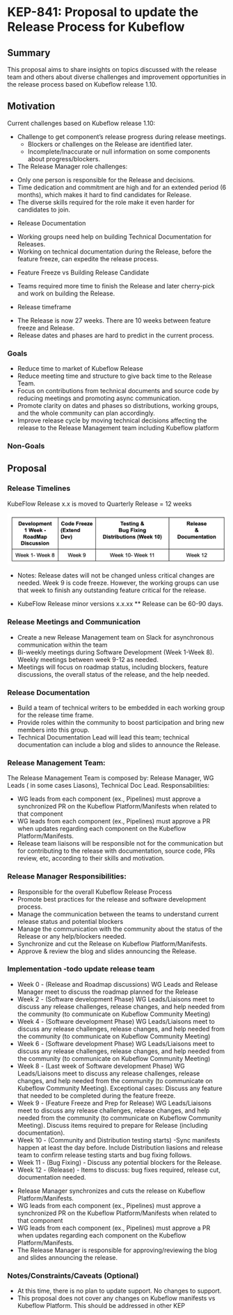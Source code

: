 # KEP-841: Proposal to update the Release Process for Kubeflow

<!--
This is the title of your KEP. Keep it short, simple, and descriptive. A good
title can help communicate what the KEP is and should be considered as part of
any review.
-->

## Summary

This proposal aims to share insights on topics discussed with the release team and others about diverse challenges and improvement opportunities in the release process based on Kubeflow release 1.10.

## Motivation

Current challenges based on Kubeflow release 1.10:
* Challenge to get component’s release progress during release meetings.
    - Blockers or challenges on the Release are identified later.
    -  Incomplete/Inaccurate or null information on some components about progress/blockers.
* The Release Manager role challenges:
- Only one person is responsible for the Release and decisions.
- Time dedication and commitment are high and for an extended period (6 months), which makes it hard to find candidates for Release.
- The diverse skills required for the role make it even harder for candidates to join.
* Release Documentation
- Working groups need help on building Technical Documentation for Releases.
- Working on technical documentation during the Release, before the feature freeze, can expedite the release process.
* Feature Freeze vs Building Release Candidate
- Teams required more time to finish the Release and later cherry-pick and work on building the Release.
* Release timeframe 
- The Release is now 27 weeks. There are 10 weeks between feature freeze and Release. 
- Release dates and phases are hard to predict in the current process.

### Goals

* Reduce time to market of Kubeflow Release
* Reduce meeting time and structure to give back time to the Release Team.
* Focus on contributions from technical documents and source code by reducing meetings and promoting async communication.
* Promote clarity on dates and phases so distributions, working groups, and the whole community can plan accordingly.
* Improve release cycle by moving technical decisions affecting the release to the Release Management team including Kubeflow platform

### Non-Goals

<!--
What is out of scope for this KEP? Listing non-goals helps to focus discussion
and make progress.
-->

## Proposal

### Release Timelines
KubeFlow Release x.x is moved to Quarterly Release = 12 weeks

![alt text](release.png)

* Notes: Release dates will not be changed unless critical changes are needed.
Week 9 is code freeze. However, the working groups can use that week to finish any outstanding feature critical for the release.

* KubeFlow Release minor versions x.x.xx
** Release can be 60-90 days.

### Release Meetings and Communication
* Create a new Release Management team on Slack for asynchronous communication within the team
* Bi-weekly meetings during Software Development (Week 1-Week 8). Weekly meetings between week 9-12 as needed.
* Meetings will focus on roadmap status, including blockers, feature discussions, the overall status of the release, and the help needed.

### Release Documentation

* Build a team of technical writers to be embedded in each working group for the release time frame. 
* Provide roles within the community to boost participation and bring new members into this group.
* Technical Documentation Lead will lead this team; technical documentation can include a blog and slides to announce the Release.

### Release Management Team: 
The Release Management Team is composed by: Release Manager, WG Leads ( in some cases Liasons), Technical Doc Lead.
Responsabilities:

- WG leads from each component (ex., Pipelines) must approve a synchronized PR on the Kubeflow Platform/Manifests when related to that component 
- WG leads from each component (ex., Pipelines) must approve a PR when updates regarding each component on the Kubeflow Platform/Manifests.
- Release team liaisons will be responsible not for the communication but for contributing to the release with documentation, source code, PRs review, etc, according to their skills and motivation.

### Release Manager Responsibilities: 
- Responsible for the overall Kubeflow Release Process 
- Promote best practices for the release and software development process.
- Manage the communication between the teams to understand current release status and potential blockers
- Manage the communication with the community about the status of the Release or any help/blockers needed.
- Synchronize and cut the Release on Kubeflow Platform/Manifests.
- Approve & review the blog and slides announcing the Release.


### Implementation -todo update release team
* Week 0 -  (Release and Roadmap discussions) WG Leads and Release Manager meet to discuss the roadmap planned for the Release
* Week 2 - (Software development Phase) WG Leads/Liaisons meet to discuss any release challenges, release changes, and help needed from the community (to communicate on Kubeflow Community Meeting)
* Week 4 - (Software development Phase) WG Leads/Liaisons meet to discuss any release challenges, release changes, and help needed from the community (to communicate on Kubeflow Community Meeting)
* Week 6 - (Software development Phase) WG Leads/Liaisons meet to discuss any release challenges, release changes, and help needed from the community (to communicate on Kubeflow Community Meeting)
* Week 8 - (Last week of Software development Phase) WG Leads/Liaisons meet to discuss any release challenges, release changes, and help needed from the community (to communicate on Kubeflow Community Meeting). Exceptional cases: Discuss any feature that needed to be completed during the feature freeze. 
* Week 9 - (Feature Freeze and Prep for Release) WG Leads/Liaisons meet to discuss any release challenges, release changes, and help needed from the community (to communicate on Kubeflow Community Meeting). Discuss items required to prepare for Release (including documentation).
* Week 10 - (Community and Distribution testing starts) -Sync manifests happen at least the day before. Include Distribution liasions and release team to confirm release testing starts and bug fixing follows.
* Week 11 - (Bug Fixing) - Discuss any potential blockers for the Release.
* Week 12 - (Release) - Items to discuss: bug fixes required, release cut, documentation needed.
- Release Manager synchronizes and cuts the release on Kubeflow Platform/Manifests.
- WG leads from each component (ex., Pipelines) must approve a synchronized PR on the Kubeflow Platform/Manifests when related to that component 
- WG leads from each component (ex., Pipelines) must approve a PR when updates regarding each component on the Kubeflow Platform/Manifests.
- The Release Manager is responsible for approving/reviewing the blog and slides announcing the release.



### Notes/Constraints/Caveats (Optional)

* At this time, there is no plan to update support. No changes to support.
* This proposal does not cover any changes on Kubeflow manifests vs Kubeflow Platform. This should be addressed in other KEP
<!--
What are the caveats to the proposal?
What are some important details that didn't come across above?
Go in to as much detail as necessary here.
This might be a good place to talk about core concepts and how they relate.
-->

